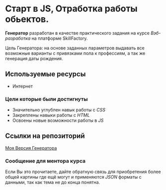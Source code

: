 # Старт в JS, Отработка работы обьектов.

__Генератор__ разработан в качестве практического задания на курсе _Вэб-разработка_ на платформе SkillFactory.

Цель Генератора: на основе заданных параметров выдавать все возможные варианты с привязками пола к профессиям, а так же генерация даты рождения.

## Используемые ресурсы

* Интернет

### Цели которые были достигнуты

* Значительно углублен навык работы с _CSS_
* Закреплены навыки работы с _HTML_
* Освоены новые возможности работы в _JS_


## Ссылки на репозиторий

[Моя Версия Генератора](https://glumeshka.github.io/Кandom/)

### Сообщение для ментора курса

Если Вы это прочитаете, дайте обратную связь для приобретения более общей картины где ещё могут и применяются _JSON_ форматы с данными, так как тема не до конца понятна.